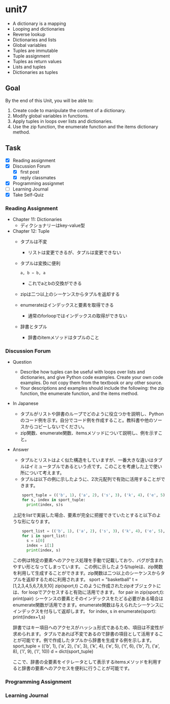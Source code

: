 # unit7

- A dictionary is a mapping
- Looping and dictionaries
- Reverse lookup
- Dictionaries and lists
- Global variables
- Tuples are immutable
- Tuple assignment
- Tuples as return values
- Lists and tuples
- Dictionaries as tuples

## Goal

By the end of this Unit, you will be able to:

1. Create code to manipulate the content of a dictionary.
2. Modify global variables in functions.
3. Apply tuples in loops over lists and dictionaries.
4. Use the zip function, the enumerate function and the items dictionary method.

## Task

- [x] Reading assignment
- [x] Discussion Forum
  - [x] first post
  - [x] reply classmates
- [x] Programming assignmet
- [ ] Learning Journal
- [x] Take Self-Quiz

### Reading Assignment

- Chapter 11: Dictionaries
  - ディクショナリーはkey-value型
- Chapter 12: Tuple
  - タプルは不変
    - リストは変更できるが、タプルは変更できない
  - タプルは変換に便利

    ```python
    a, b = b, a
    ```

    - これでaとbの交換ができる
  - zipは二つ以上のシーケンスからタプルを返却する
  - enumerateはインデックスと要素を取得できる
    - 通常のforloopではインデックスの取得ができない
  - 辞書とタプル
    - 辞書のitemメソッドはタプルのこと

### Discussion Forum

- Question
  - Describe how tuples can be useful with loops over lists and dictionaries, and give Python code examples. Create your own code examples. Do not copy them from the textbook or any other source.
  - Your descriptions and examples should include the following: the zip function, the enumerate function, and the items method.
- In Japanese
  - タプルがリストや辞書のループでどのように役立つかを説明し、Pythonのコード例を示す。自分でコード例を作成すること。教科書や他のソースからコピーしないでください。
  - zip関数、enumerate関数、itemsメソッドについて説明し、例を示すこと。

- Answer
  - タプルとリストはよく似た構造をしていますが、一番大きな違いはタプルはイミュータブルであるという点です。このことを考慮した上で使い所について考えます。
  - タプルは以下の例に示したように、2次元配列で有効に活用することができます。

  ```python
      sport_tuple = (('b', 1), ('a', 2), ('s', 3), ('k', 4), ('e', 5), ('t', 6), ('b', 7), ('a', 8), ('l', 9), ('l', 10))
      for s, index in sport_tuple:
        print(index, s)s
  ```

  上記をlistで実装した場合、要素が完全に把握できていたとすると以下のような形になります。

  ```python
      sport_list = (('b', 1), ('a', 2), ('s', 3), ('k', 4), ('e', 5), ('t', 6), ('b', 7), ('a', 8), ('l', 9), ('l', 10))
      for i in sport_list:
        s = i[0]
        index = i[1]
        print(index, s)
  ```

  この例は特定の要素へのアクセス処理を手動で記載しており、バグが含まれやすい形となってしまっています。
  この例に示したようなtupleは、zip関数を利用して生成することができます。zip関数は二つ以上のシーケンスからタプルを返却するために利用されます。
  sport = "basketball"
  t = [1,2,3,4,5,6,7,8,9,10]
  zip(sport,t)
  このように作成されたzipオブジェクトには、for loopでアクセスすると有効に活用できます。
  for pair in zip(sport,t):
    print(pair)
  シーケンスの要素とそのインデックスをたどる必要がある場合はenumerate関数が活用できます。enumerate関数は与えられたシーケンスにインデックスを付与して返却します。
  for index, s in enumerate(sport):
    print(index+1,s)

  辞書ではキー項目へのアクセスがハッシュ形式であるため、項目は不変性が求められます。タプルであれば不変であるので辞書の項目として活用することが可能です。例で作成したタプルから辞書を生成する例を示します。
  sport_tuple = (('b', 1), ('a', 2), ('s', 3), ('k', 4), ('e', 5), ('t', 6), ('b', 7), ('a', 8), ('l', 9), ('l', 10))
  d = dict(sport_tuple)

  ここで、辞書の全要素をイテレータとして表示するitemsメソッドを利用すると辞書の要素へのアクセスを便利に行うことが可能です。

### Programming Assignment

### Learning Journal
